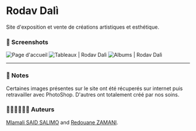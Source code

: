 # Rodav Dalì
Site d'exposition et vente de créations artistiques et esthétique. 

### 📸 Screenshots 
![](https://drive.google.com/uc?id=1mhvG4uiXgJtR9OGJMDXOuffKPbeH7u-q&authuser=saidsalimo%40eisti.eu&usp=drive_fs "Page d'accueil")
![](https://drive.google.com/uc?id=1mk43xv-FIQ5IPILY7CCq6IHASARgZ_Tm&authuser=saidsalimo%40eisti.eu&usp=drive_fs "Tableaux | Rodav Dalì")
![](https://drive.google.com/uc?id=1kwrKWnBpjzxv9E0iDYIGkNUXz6nTCzCr&authuser=saidsalimo%40eisti.eu&usp=drive_fs "Albums | Rodav Dalì")

---
### 📌 Notes 
Certaines images présentes sur le site ont été récuperés sur internet puis retravailler avec PhotoShop. D'autres ont totalement créé par nos soins.

### 👨🏾‍💻👨🏼‍💻 Auteurs
[Mlamali SAID SALIMO](https://www.linkedin.com/in/mlamalisaidsalimo) and [Redouane ZAMANI](https://www.linkedin.com/in/redouane-zamani-041184200/). <br/>


